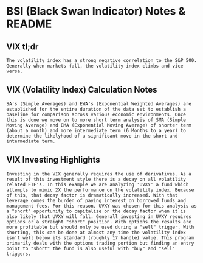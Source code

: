 # BSI (Black Swan Indicator) Notes & README

## VIX tl;dr

`The volatility index has a strong negative correlation to the S&P 500. Generally when markets fall, the volatility index climbs and vice versa.`


## VIX (Volatility Index) Calculation Notes

`SA's (Simple Averages) and EWA's (Exponential Weighted Averages) are established for the entire duration of the data set to establish a baseline for comparison across various economic environments. Once this is done we move on to more short term analysis of SMA (Simple Moving Average) and EMA (Exponential Moving Average) of shorter term (about a month) and more intermediate term (6 Months to a year) to determine the likelyhood of a significant move in the short and intermediate term.`

## VIX Investing Highlights

`Investing in the VIX generally requires the use of derivatives. As a result of this investment style there is a decay on all volatility related ETF's. In this example we are analyzing 'UVXY' a fund which attempts to mimic 2X the performance on the volatility index. Because of this, that decay factor is dramatically increased. With that leverage comes the burden of paying interest on borrowed funds and management fees. For this reason, UVXY was chosen for this analysis as a "short" opportunity to capitalize on the decay factor when it is also likely that UVXY will fall. Generall investing in UVXY requires options or a straight "short" position. With options the results are more profitable but should only be used during a "sell" trigger. With shorting, this can be done at almost any time the volatility index isn't well below its standard (roughly 17 handle) value. This program primarily deals with the options trading portion but finding an entry point to "short" the fund is also useful with "buy" and "sell" triggers.`